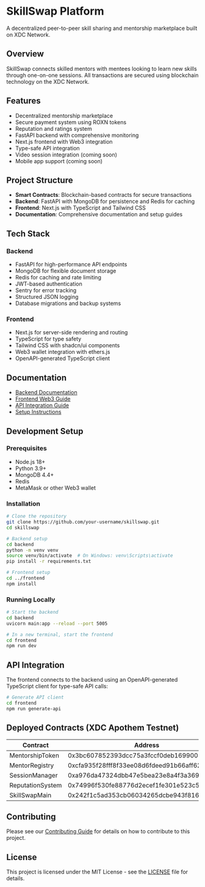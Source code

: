 # SkillSwap Platform

A decentralized peer-to-peer skill sharing and mentorship marketplace built on XDC Network.

## Overview

SkillSwap connects skilled mentors with mentees looking to learn new skills through one-on-one sessions. All transactions are secured using blockchain technology on the XDC Network.

## Features

- Decentralized mentorship marketplace
- Secure payment system using ROXN tokens
- Reputation and ratings system
- FastAPI backend with comprehensive monitoring
- Next.js frontend with Web3 integration
- Type-safe API integration
- Video session integration (coming soon)
- Mobile app support (coming soon)

## Project Structure

- **Smart Contracts**: Blockchain-based contracts for secure transactions
- **Backend**: FastAPI with MongoDB for persistence and Redis for caching
- **Frontend**: Next.js with TypeScript and Tailwind CSS
- **Documentation**: Comprehensive documentation and setup guides

## Tech Stack

### Backend
- FastAPI for high-performance API endpoints
- MongoDB for flexible document storage
- Redis for caching and rate limiting
- JWT-based authentication
- Sentry for error tracking
- Structured JSON logging
- Database migrations and backup systems

### Frontend
- Next.js for server-side rendering and routing
- TypeScript for type safety
- Tailwind CSS with shadcn/ui components
- Web3 wallet integration with ethers.js
- OpenAPI-generated TypeScript client

## Documentation

- [Backend Documentation](/backend/README.md)
- [Frontend Web3 Guide](/frontend/README-web3.md)
- [API Integration Guide](/frontend/API-INTEGRATION.md)
- [Setup Instructions](/frontend/SETUP-INSTRUCTIONS.md)

## Development Setup

### Prerequisites

- Node.js 18+
- Python 3.9+
- MongoDB 4.4+
- Redis
- MetaMask or other Web3 wallet

### Installation

```bash
# Clone the repository
git clone https://github.com/your-username/skillswap.git
cd skillswap

# Backend setup
cd backend
python -m venv venv
source venv/bin/activate  # On Windows: venv\Scripts\activate
pip install -r requirements.txt

# Frontend setup
cd ../frontend
npm install
```

### Running Locally

```bash
# Start the backend
cd backend
uvicorn main:app --reload --port 5005

# In a new terminal, start the frontend
cd frontend
npm run dev
```

## API Integration

The frontend connects to the backend using an OpenAPI-generated TypeScript client for type-safe API calls:

```bash
# Generate API client
cd frontend
npm run generate-api
```

## Deployed Contracts (XDC Apothem Testnet)

| Contract | Address |
|----------|---------|
| MentorshipToken | 0x3bc607852393dcc75a3fccf0deb1699001d32bbd |
| MentorRegistry | 0xcfa935f28fff8f33ee08d6fdeed91b66aff6236e |
| SessionManager | 0xa976da47324dbb47e5bea23e8a4f3a369b42fe88 |
| ReputationSystem | 0x74996f530fe88776d2ecef1fe301e523c55b61e5 |
| SkillSwapMain | 0x242f1c5ad353cb06034265dcbe943f816a0ba756 |

## Contributing

Please see our [Contributing Guide](CONTRIBUTING.md) for details on how to contribute to this project.

## License

This project is licensed under the MIT License - see the [LICENSE](LICENSE) file for details. 